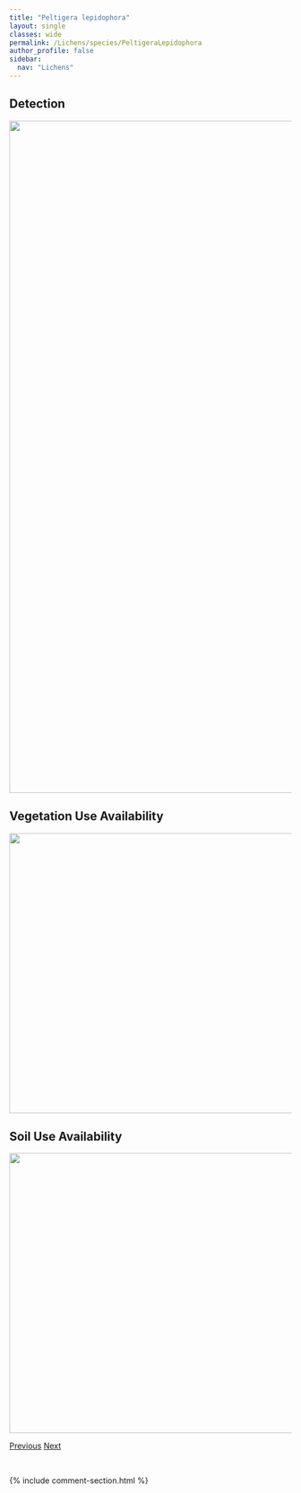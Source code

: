 ```yaml
---
title: "Peltigera lepidophora"
layout: single
classes: wide
permalink: /Lichens/species/PeltigeraLepidophora
author_profile: false
sidebar:
  nav: "Lichens"
---
```


<h2>Detection</h2>

<a href="https://drive.google.com/uc?export=view&id=1e4TyDDkfmlP4ejALj9rAgVpuTSmqhZAd">
<img src="https://drive.google.com/uc?export=view&id=1e4TyDDkfmlP4ejALj9rAgVpuTSmqhZAd" height = "1200" width = "800">
</a>


<h2>Vegetation Use Availability</h2>

<a href="https://drive.google.com/uc?export=view&id=1eW43q0jYyC2MLoagR0u0ts3oQExYpTRo">
<img src="https://drive.google.com/uc?export=view&id=1eW43q0jYyC2MLoagR0u0ts3oQExYpTRo" height = "500" width = "1000">
</a>


<h2>Soil Use Availability</h2>

<a href="https://drive.google.com/uc?export=view&id=1vbCv0G9Rp63c0pO5bDgJ5hsTPNjc82yg">
<img src="https://drive.google.com/uc?export=view&id=1vbCv0G9Rp63c0pO5bDgJ5hsTPNjc82yg" height = "500" width = "1000">
</a>


<a href="/DevelopmentWebsite/Lichens/species/PeltigeraLatiloba" class="pagination--pager" title="Peltigera latiloba">Previous</a> <a href="/DevelopmentWebsite/Lichens/species/PeltigeraLeucophlebiaGrp" class="pagination--pager" title="Peltigera leucophlebia grp.">Next</a>

<p>&nbsp;</p>

{% include comment-section.html %}
